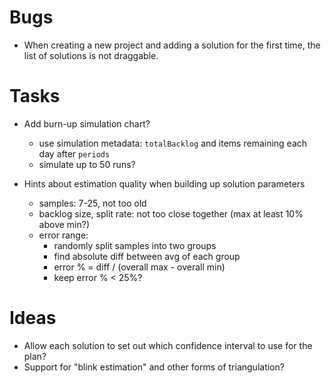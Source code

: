 # Bugs

* When creating a new project and adding a solution for the first time, the
  list of solutions is not draggable.

# Tasks

* Add burn-up simulation chart?
    - use simulation metadata: `totalBacklog` and items remaining each day after `periods`
    - simulate up to 50 runs?

* Hints about estimation quality when building up solution parameters
    - samples: 7-25, not too old
    - backlog size, split rate: not too close together (max at least 10% above min?)
    - error range:
        - randomly split samples into two groups
        - find absolute diff between avg of each group
        - error % = diff / (overall max - overall min)
        - keep error % < 25%?

# Ideas

* Allow each solution to set out which confidence interval to use for the plan?
* Support for "blink estimation" and other forms of triangulation?
